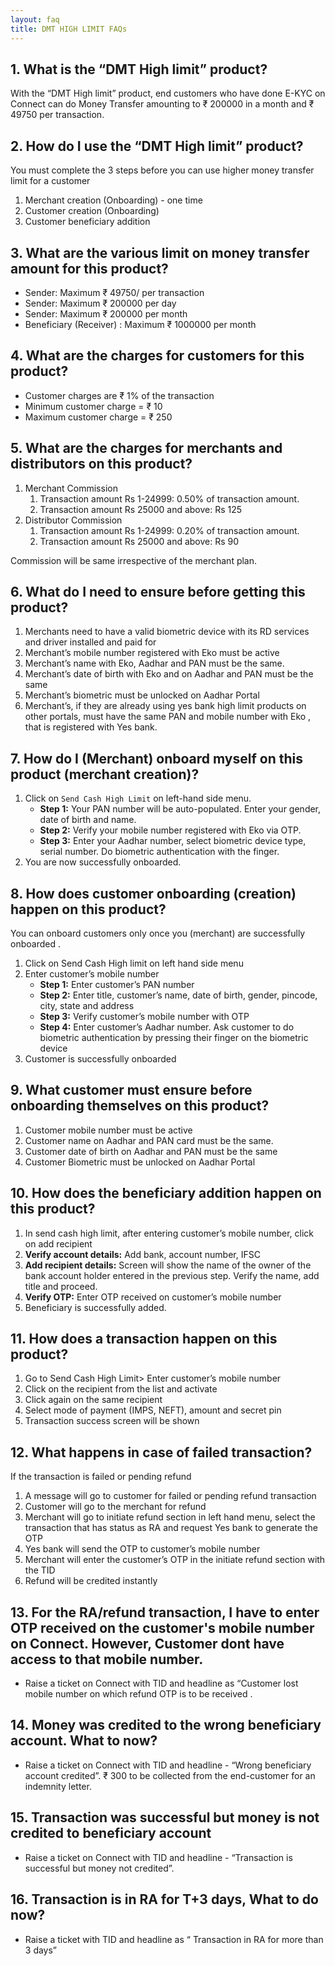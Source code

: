 ```yaml
---
layout: faq
title: DMT HIGH LIMIT FAQs
---
```


## 1. What is the “DMT High limit” product?

With the “DMT High limit” product, end customers who have done E-KYC on Connect can do Money Transfer amounting to ₹ 200000 in a  month  and ₹ 49750 per transaction.

## 2. How do I use the “DMT High limit” product?

You must complete the 3 steps  before you can use higher money transfer limit for a customer            
1. Merchant creation (Onboarding) - one time  
1. Customer creation (Onboarding)  
1. Customer beneficiary addition   

## 3. What are the various limit on money transfer amount for this product?

- Sender: Maximum ₹ 49750/ per transaction  
- Sender: Maximum ₹ 200000 per day  
- Sender: Maximum ₹ 200000 per month  
- Beneficiary (Receiver) : Maximum ₹ 1000000 per month 

## 4. What are the charges for customers for this product?

- Customer charges are ₹ 1% of the transaction   
- Minimum customer charge = ₹ 10  
- Maximum customer charge = ₹ 250

## 5. What are the charges for  merchants and distributors on this product?

1. Merchant Commission
   1. Transaction amount Rs 1-24999: 0.50% of transaction amount.  
   1. Transaction amount Rs 25000 and above:  Rs 125
1. Distributor Commission
   1. Transaction amount Rs 1-24999: 0.20% of transaction amount.  
   1. Transaction amount Rs 25000 and above:  Rs 90

Commission will be same irrespective of the merchant plan.

## 6. What do I need to ensure before getting this product?

1. Merchants need to have a valid biometric device with its RD services and driver installed and paid for 
1. Merchant’s mobile number registered with Eko must be active 
1. Merchant’s name with Eko, Aadhar and PAN must be the same.
1. Merchant’s date of birth with Eko  and  on Aadhar and PAN must be the same 
1. Merchant’s biometric must be unlocked on  Aadhar Portal
1. Merchant’s, if they are already using yes bank high limit products on other portals,  must have the same PAN and mobile number with Eko , that is registered with Yes bank.

## 7. How do I (Merchant) onboard myself  on this product (merchant creation)?

1. Click on `Send Cash High Limit`  on left-hand side menu.
   - **Step 1:** Your PAN number will be auto-populated. Enter your gender, date of birth and name.
   - **Step 2:** Verify your mobile number registered with Eko via OTP.
   - **Step 3:** Enter your Aadhar  number, select biometric device type, serial number. Do biometric authentication with the finger.
2. You are now successfully onboarded.

## 8. How does customer onboarding (creation) happen on this product?
You can onboard customers only once you (merchant) are successfully onboarded .
1. Click on Send Cash High limit on left hand side menu 
1. Enter customer’s mobile number 
   - **Step 1:** Enter customer’s PAN number
   - **Step 2:** Enter title, customer’s name, date of birth, gender, pincode, city, state and address
   - **Step 3:** Verify customer’s mobile number with OTP 
   - **Step 4:** Enter customer’s Aadhar number. Ask customer to do biometric authentication by pressing their finger on the biometric device
1. Customer is successfully onboarded

## 9. What customer must ensure before onboarding themselves on this product?
1. Customer mobile number must be active 
1. Customer name on  Aadhar and PAN card must be the same.
1. Customer date of birth on Aadhar and PAN must be the same 
1. Customer Biometric must be unlocked on  Aadhar Portal

## 10. How does the beneficiary addition happen on this product?
1. In send cash high limit, after entering customer’s mobile number, click on add recipient
1. **Verify account details:** Add bank, account number, IFSC
1. **Add recipient details:** Screen will show the name of the owner of the bank account holder entered  in the previous step. Verify the name, add title and proceed.
1. **Verify OTP:** Enter OTP received on customer’s mobile number
1. Beneficiary is successfully added.

## 11. How does a transaction happen on this product?
1. Go to Send Cash High Limit> Enter customer’s mobile number
1. Click on the recipient from the list and  activate
1. Click again on the same recipient
1. Select mode of payment (IMPS, NEFT), amount and secret pin
1. Transaction success screen will be shown

## 12. What happens in case of failed transaction?
If the transaction is failed or pending refund
1. A message will go to customer for failed or pending refund transaction
1. Customer will go to the merchant for refund 
1. Merchant will go to initiate refund section in left hand menu, select the transaction that has status as RA and request Yes bank to generate the OTP
1. Yes bank will send the OTP to customer’s mobile number 
1. Merchant will enter the  customer’s OTP in the initiate refund section with the TID
1. Refund will be credited instantly

## 13. For the RA/refund transaction,  I have to enter OTP received on the customer's mobile number on Connect. However, Customer dont have access to that mobile number.
- Raise a ticket on Connect with TID and headline as “Customer lost mobile number on which refund OTP is to be received . 

## 14. Money was credited to the wrong beneficiary account. What to now?
- Raise a ticket on Connect with TID and  headline - “Wrong beneficiary account credited”. ₹ 300 to be collected from the end-customer for an indemnity letter.

## 15. Transaction was successful but money is not credited to beneficiary account
- Raise a ticket on Connect with TID and  headline - “Transaction is successful but money not credited”.

## 16. Transaction is in RA for T+3 days, What to do now?
- Raise a ticket  with TID and headline as “ Transaction in RA for more than 3 days”
